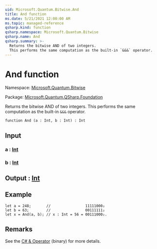 ```yaml
---
uid: Microsoft.Quantum.Bitwise.And
title: And function
ms.date: 5/21/2021 12:00:00 AM
ms.topic: managed-reference
qsharp.kind: function
qsharp.namespace: Microsoft.Quantum.Bitwise
qsharp.name: And
qsharp.summary: >-
  Returns the bitwise AND of two integers.
  This performs the same computation as the built-in `&&&` operator.
---
```


# And function

Namespace: [Microsoft.Quantum.Bitwise](xref:Microsoft.Quantum.Bitwise)

Package: [Microsoft.Quantum.QSharp.Foundation](https://nuget.org/packages/Microsoft.Quantum.QSharp.Foundation)


Returns the bitwise AND of two integers.This performs the same computation as the built-in `&&&` operator.

```qsharp
function And (a : Int, b : Int) : Int
```


## Input

### a : [Int](xref:microsoft.quantum.qsharp.valueliterals#int-literals)




### b : [Int](xref:microsoft.quantum.qsharp.valueliterals#int-literals)





## Output : [Int](xref:microsoft.quantum.qsharp.valueliterals#int-literals)



## Example

```qsharplet a = 248;       //                11111000₂let b = 63;        //                00111111₂let x = And(a, b); // x : Int = 56 = 00111000₂.```

## Remarks

See the [C# &amp; Operator](https://docs.microsoft.com/dotnet/csharp/language-reference/operators/and-operator) (binary) for more details.